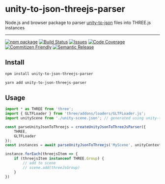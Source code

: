 # unity-to-json-threejs-parser

Node.js and browser package to parser [unity-to-json](https://github.com/filipemeneses/unity-to-json) files into THREE.js instances

---

[![npm package][npm-img]][npm-url]
[![Build Status][build-img]][build-url]
[![Issues][issues-img]][issues-url]
[![Code Coverage][codecov-img]][codecov-url]
[![Commitizen Friendly][commitizen-img]][commitizen-url]
[![Semantic Release][semantic-release-img]][semantic-release-url]


## Install

```bash
npm install unity-to-json-threejs-parser
```

```bash
yarn add unity-to-json-threejs-parser
```

## Usage

```js
import * as THREE from 'three';
import { GLTFLoader } from 'three/addons/loaders/GLTFLoader.js';
import unityScene from './unity-scene.json'; // generated using unity-to-json

const parseUnityJsonToThreejs = createUnityJsonToThreeJsParser({
    THREE,
    GLTFLoader
});
const instances = await parseUnityJsonToThreejs('MyScene', unityContext);

instance.forEach(threejsItem => {
    if (threejsItem instanceof THREE.Group) {
        // add to scene
        // scene.add(threeJsGroup)
    }
})
```

[build-img]:https://github.com/filipemeneses/unity-to-json-threejs-parser/actions/workflows/release.yml/badge.svg
[build-url]:https://github.com/filipemeneses/unity-to-json-threejs-parser/actions/workflows/release.yml
[downloads-img]:https://img.shields.io/npm/dt/unity-to-json-threejs-parser
[npm-img]:https://img.shields.io/npm/v/unity-to-json-threejs-parser
[npm-url]:https://www.npmjs.com/package/unity-to-json-threejs-parser
[issues-img]:https://img.shields.io/github/issues/filipemeneses/unity-to-json-threejs-parser
[issues-url]:https://github.com/filipemeneses/unity-to-json-threejs-parser/issues
[codecov-img]:https://codecov.io/gh/filipemeneses/unity-to-json-threejs-parser/branch/main/graph/badge.svg
[codecov-url]:https://codecov.io/gh/filipemeneses/unity-to-json-threejs-parser
[semantic-release-img]:https://img.shields.io/badge/%20%20%F0%9F%93%A6%F0%9F%9A%80-semantic--release-e10079.svg
[semantic-release-url]:https://github.com/semantic-release/semantic-release
[commitizen-img]:https://img.shields.io/badge/commitizen-friendly-brightgreen.svg
[commitizen-url]:http://commitizen.github.io/cz-cli/
